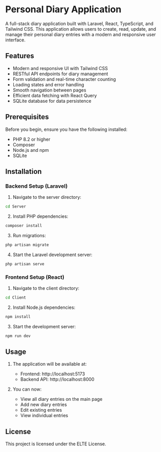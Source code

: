 # Personal Diary Application

A full-stack diary application built with Laravel, React, TypeScript, and Tailwind CSS. This application allows users to create, read, update, and manage their personal diary entries with a modern and responsive user interface.

## Features

- Modern and responsive UI with Tailwind CSS
- RESTful API endpoints for diary management
- Form validation and real-time character counting
- Loading states and error handling
- Smooth navigation between pages
- Efficient data fetching with React Query
- SQLite database for data persistence

## Prerequisites

Before you begin, ensure you have the following installed:
- PHP 8.2 or higher
- Composer
- Node.js and npm
- SQLite

## Installation

### Backend Setup (Laravel)

1. Navigate to the server directory:
```bash
cd Server
```

2. Install PHP dependencies:
```bash
composer install
```

3. Run migrations:
```bash
php artisan migrate
```

4. Start the Laravel development server:
```bash
php artisan serve
```

### Frontend Setup (React)

1. Navigate to the client directory:
```bash
cd Client
```

2. Install Node.js dependencies:
```bash
npm install
```

3. Start the development server:
```bash
npm run dev
```

## Usage

1. The application will be available at:
   - Frontend: http://localhost:5173
   - Backend API: http://localhost:8000

2. You can now:
   - View all diary entries on the main page
   - Add new diary entries
   - Edit existing entries
   - View individual entries


## License

This project is licensed under the ELTE License.
